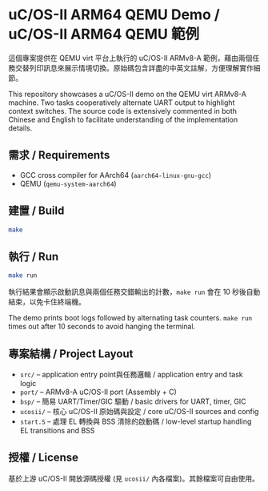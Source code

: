 # uC/OS-II ARM64 QEMU Demo / uC/OS-II ARM64 QEMU 範例

這個專案提供在 QEMU virt 平台上執行的 uC/OS-II ARMv8-A 範例，藉由兩個任務交替列印訊息來展示情境切換。原始碼包含詳盡的中英文註解，方便理解實作細節。

This repository showcases a uC/OS-II demo on the QEMU virt ARMv8-A machine. Two tasks cooperatively alternate UART output to highlight context switches. The source code is extensively commented in both Chinese and English to facilitate understanding of the implementation details.

## 需求 / Requirements

- GCC cross compiler for AArch64 (`aarch64-linux-gnu-gcc`)
- QEMU (`qemu-system-aarch64`)

## 建置 / Build

```bash
make
```

## 執行 / Run

```bash
make run
```

執行結果會顯示啟動訊息與兩個任務交錯輸出的計數，`make run` 會在 10 秒後自動結束，以免卡住終端機。

The demo prints boot logs followed by alternating task counters. `make run` times out after 10 seconds to avoid hanging the terminal.

## 專案結構 / Project Layout

- `src/` – application entry point與任務邏輯 / application entry and task logic
- `port/` – ARMv8-A uC/OS-II port (Assembly + C)
- `bsp/` – 簡易 UART/Timer/GIC 驅動 / basic drivers for UART, timer, GIC
- `ucosii/` – 核心 uC/OS-II 原始碼與設定 / core uC/OS-II sources and config
- `start.S` – 處理 EL 轉換與 BSS 清除的啟動碼 / low-level startup handling EL transitions and BSS

## 授權 / License

基於上游 uC/OS-II 開放源碼授權 (見 `ucosii/` 內各檔案)。其餘檔案可自由使用。
